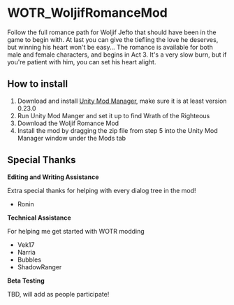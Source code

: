 # WOTR_WoljifRomanceMod

Follow the full romance path for Woljif Jefto that should have been in the game to begin with. At last you can give the tiefling the love he deserves, but winning his heart won't be easy...
The romance is available for both male and female characters, and begins in Act 3. It's a very slow burn, but if you're patient with him, you can set his heart alight.

## How to install

1. Download and install [Unity Mod Manager](https://github.com/newman55/unity-mod-manager), make sure it is at least version 0.23.0
2. Run Unity Mod Manger and set it up to find Wrath of the Righteous
3. Download the Woljif Romance Mod
4. Install the mod by dragging the zip file from step 5 into the Unity Mod Manager window under the Mods tab

## Special Thanks

**Editing and Writing Assistance**

Extra special thanks for helping with every dialog tree in the mod!

- Ronin

**Technical Assistance**

For helping me get started with WOTR modding

- Vek17
- Narria
- Bubbles
- ShadowRanger

**Beta Testing**

TBD, will add as people participate!